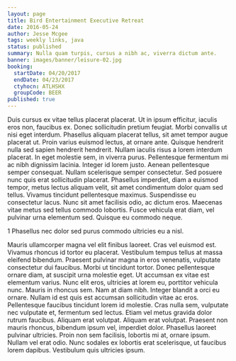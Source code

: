 ```yaml
---
layout: page
title: Bird Entertainment Executive Retreat
date: 2016-05-24
author: Jesse Mcgee
tags: weekly links, java
status: published
summary: Nulla quam turpis, cursus a nibh ac, viverra dictum ante.
banner: images/banner/leisure-02.jpg
booking:
  startDate: 04/20/2017
  endDate: 04/23/2017
  ctyhocn: ATLHSHX
  groupCode: BEER
published: true
---
```

Duis cursus ex vitae tellus placerat placerat. Ut in ipsum efficitur, iaculis eros non, faucibus ex. Donec sollicitudin pretium feugiat. Morbi convallis ut nisi eget interdum. Phasellus aliquam placerat tellus, sit amet tempor augue placerat ut. Proin varius euismod lectus, at ornare ante. Quisque hendrerit nulla sed sapien hendrerit hendrerit. Nullam iaculis risus a lorem interdum placerat. In eget molestie sem, in viverra purus. Pellentesque fermentum mi ac nibh dignissim lacinia. Integer id lorem justo. Aenean pellentesque semper consequat. Nullam scelerisque semper consectetur.
Sed posuere nunc quis erat sollicitudin placerat. Phasellus imperdiet, diam a euismod tempor, metus lectus aliquam velit, sit amet condimentum dolor quam sed tellus. Vivamus tincidunt pellentesque maximus. Suspendisse eu consectetur lacus. Nunc sit amet facilisis odio, ac dictum eros. Maecenas vitae metus sed tellus commodo lobortis. Fusce vehicula erat diam, vel pulvinar urna elementum sed. Quisque eu commodo neque.

1 Phasellus nec dolor sed purus commodo ultricies eu a nisl.

Mauris ullamcorper magna vel elit finibus laoreet. Cras vel euismod est. Vivamus rhoncus id tortor eu placerat. Vestibulum tempus tellus at massa eleifend bibendum. Praesent pulvinar magna in eros venenatis, vulputate consectetur dui faucibus. Morbi ut tincidunt tortor. Donec pellentesque ornare diam, at suscipit urna molestie eget. Ut accumsan ex vitae est elementum varius. Nunc elit eros, ultricies at lorem eu, porttitor vehicula nunc. Mauris in rhoncus sem. Nam at diam nibh. Integer blandit a orci eu ornare. Nullam id est quis est accumsan sollicitudin vitae ac eros.
Pellentesque faucibus tincidunt lorem id molestie. Cras nulla sem, vulputate nec vulputate et, fermentum sed lectus. Etiam vel metus gravida dolor rutrum faucibus. Aliquam erat volutpat. Aliquam erat volutpat. Praesent non mauris rhoncus, bibendum ipsum vel, imperdiet dolor. Phasellus laoreet pulvinar ultricies. Proin non sem facilisis, lobortis mi at, ornare ipsum. Nullam vel erat odio. Nunc sodales ex lobortis erat scelerisque, ut faucibus lorem dapibus. Vestibulum quis ultricies ipsum.
